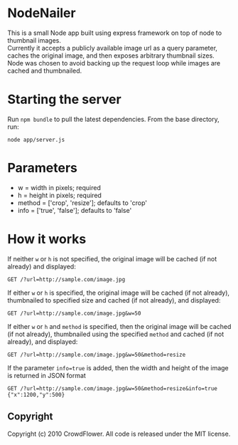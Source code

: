 # NodeNailer

This is a small Node app built using express framework on top of node to thumbnail images.  
Currently it accepts a publicly available image url as a query parameter, caches the original image, and then exposes arbitrary thumbnail sizes.  Node was chosen to avoid backing up the request loop while images are cached and thumbnailed.

# Starting the server
Run `npm bundle` to pull the latest dependencies.
From the base directory, run:

`node app/server.js`
    
# Parameters

* w = width in pixels; required
* h = height in pixels; required
* method = ['crop', 'resize']; defaults to 'crop'
* info = ['true', 'false']; defaults to 'false'
    
# How it works
    
If neither `w` or `h` is not specified, the original image will be cached (if not already) and displayed:

    GET /?url=http://sample.com/image.jpg
    
If either `w` or `h` is specified, the original image will be cached (if not already), thumbnailed to specified size and cached (if not already), and displayed:

    GET /?url=http://sample.com/image.jpg&w=50
    
If either `w` or `h` and `method` is specified, then the original image will be cached (if not already), thumbnailed using the specified `method` and cached (if not already), and displayed:

    GET /?url=http://sample.com/image.jpg&w=50&method=resize
    
If the parameter `info=true` is added, then the width and height of the image is returned in JSON format

    GET /?url=http://sample.com/image.jpg&w=50&method=resize&info=true
    {"x":1200,"y":500}
    
## Copyright
    
Copyright (c) 2010 CrowdFlower. All code is released under the MIT license.